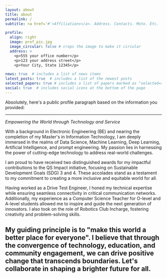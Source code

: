 ```yaml
---
layout: about
title: about
permalink: /
subtitle: <a href='#'>Affiliations</a>. Address. Contacts. Moto. Etc.

profile:
  align: right
  image: prof_pic.jpg
  image_circular: false # crops the image to make it circular
  address: >
    <p>555 your office number</p>
    <p>123 your address street</p>
    <p>Your City, State 12345</p>

news: true  # includes a list of news items
latest_posts: true  # includes a list of the newest posts
selected_papers: true # includes a list of papers marked as "selected={true}"
social: true  # includes social icons at the bottom of the page
---
```


<!-- Write your biography here. Tell the world about yourself. Link to your favorite [subreddit](http://reddit.com). You can put a picture in, too. The code is already in, just name your picture `prof_pic.jpg` and put it in the `img/` folder.

Put your address / P.O. box / other info right below your picture. You can also disable any of these elements by editing `profile` property of the YAML header of your `_pages/about.md`. Edit `_bibliography/papers.bib` and Jekyll will render your [publications page](/al-folio/publications/) automatically.

Link to your social media connections, too. This theme is set up to use [Font Awesome icons](http://fortawesome.github.io/Font-Awesome/) and [Academicons](https://jpswalsh.github.io/academicons/), like the ones below. Add your Facebook, Twitter, LinkedIn, Google Scholar, or just disable all of them. -->
Absolutely, here's a public profile paragraph based on the information you provided:

---

*Empowering the World through Technology and Service*

With a background in Electronic Engineering (BE) and nearing the completion of my Master's in Information Technology, I am deeply immersed in the realms of Data Science, Machine Learning, Deep Learning, Artificial Intelligence, and prompt engineering. My passion lies in harnessing the power of cutting-edge technology to address real-world challenges. 

I am proud to have received two distinguished awards for my impactful contributions to the QS Impact initiative, focusing on Sustainable Development Goals (SDG) 3 and 4. These accolades stand as a testament to my commitment to creating a more inclusive and equitable world for all. 

Having worked as a Drive Test Engineer, I honed my technical expertise while ensuring seamless connectivity in critical communication networks. Additionally, my experience as a Computer Science Teacher for O-level and A-level students allowed me to inspire and guide the next generation of innovators. I also took on the role of Robotics Club Incharge, fostering creativity and problem-solving skills.

My guiding principle is to "make this world a better place for everyone". I believe that through the convergence of technology, education, and community engagement, we can drive positive change that transcends boundaries. Let's collaborate in shaping a brighter future for all.
---


